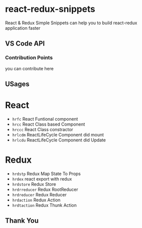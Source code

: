 # react-redux-snippets

React & Redux Simple Snippets can help you to build react-redux application faster

## VS Code API

### Contribution Points

you can contribute here 


## USages

# React 

- `hrfc` React Funtional component
- `hrcc` React Class based Component
- `hrccc` React Class constractor
- `hrlcdm` ReactLifeCycle Component did mount
- `hrlcdu` ReactLifeCycle Component did Update

# Redux

- `hrdstp` Redux Map State To Props
- `hrdex` react export with redux
- `hrdstore` Redux Store
- `hrdrreducer` Redux RootReducer
- `hrdreducer` Redux Reducer
- `hrdaction` Redux Action
- `hrdtaction` Redux Thunk Action

 ## Thank You